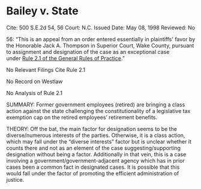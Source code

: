 # Bailey v. State

Cite: 500 S.E.2d 54, 56
Court: N.C.
Issued Date: May 08, 1998
Reviewed: No

56: “This is an appeal from an order entered essentially in plaintiffs' favor by the Honorable Jack A. Thompson in Superior Court, Wake County, pursuant to assignment and designation of the case as an exceptional case under [Rule 2.1 of the General Rules of Practice](https://1.next.westlaw.com/Link/Document/FullText?findType=L&pubNum=1008947&cite=NCRSUPDR2.1&originatingDoc=Ic4cb90d5031611da9439b076ef9ec4de&refType=LQ&originationContext=document&transitionType=DocumentItem&ppcid=34b064264e524074b2b73d00ef6c3802&contextData=(sc.Search)).”

No Relevant Filings Cite Rule 2.1

No Record on Westlaw

No Analysis of Rule 2.1

SUMMARY: Former government employees (retired) are bringing a class action against the state challenging the constitutionality of a legislative tax exemption cap on the retired employees’ retirement benefits. 

THEORY: Off the bat, the main factor for designation seems to be the diverse/numerous interests of the parties. Otherwise, it is a class action, which may fall under the “diverse interests” factor but is unclear whether it counts there and not as an element of the case suggesting/supporting designation without being a factor. Additionally in that vein, this is a case involving a government/government-adjacent agency which has in prior cases been a common fact in designated cases. It is possible that this would fall under the factor of promoting the efficient administration of justice.